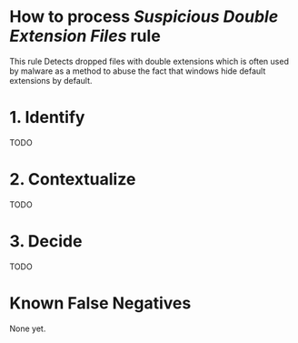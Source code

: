 # How to process *Suspicious Double Extension Files* rule
This rule Detects dropped files with double extensions which is often used by malware as a method to abuse the fact that windows hide default extensions by default.

# 1. Identify
TODO

# 2. Contextualize
TODO

# 3. Decide
TODO

# Known False Negatives
None yet.
